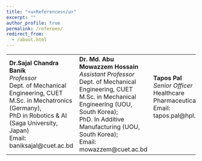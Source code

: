 ```yaml
---
title: "<u>References</u>"
excerpt: ""
author_profile: true
permalink: /referees/
redirect_from: 
  - /about.html
---
```


 
<table>
<colgroup>
  <col width="33%" />
  <col width="33%" />
  <col width="33%" />
</colgroup>

  <tbody>
    <tr>
      <td>
        <b>Dr.Sajal Chandra Banik</b><br>
        <i>Professor</i><br>
        Dept. of Mechanical Engineering, CUET<br>
        M.Sc. in Mechatronics (Germany),<br>
        PhD in Robotics & AI (Saga University, Japan)<br>
        Email: baniksajal@cuet.ac.bd
      </td>
      <td>
        <b>Dr. Md. Abu Mowazzem Hossain</b><br>
        <i>Assistant Professor</i><br>
        Dept. of Mechanical Engineering, CUET<br>
        M.Sc. in Mechanical Engineering (UOU, South Korea);<br>
        PhD. In Additive Manufacturing (UOU, South Korea);<br>
        Email: mowazzem@cuet.ac.bd
      </td>
       <td>
        <b>Tapos Pal</b><br>
        <i>Senior Officer</i><br>
        Healthcare Pharmaceutical Ltd.<br>
        Email: tapos.pal@hpl.com.bd<br><br><br>
      </td>
    </tr>
      
    
  </tbody>
</table>
 

